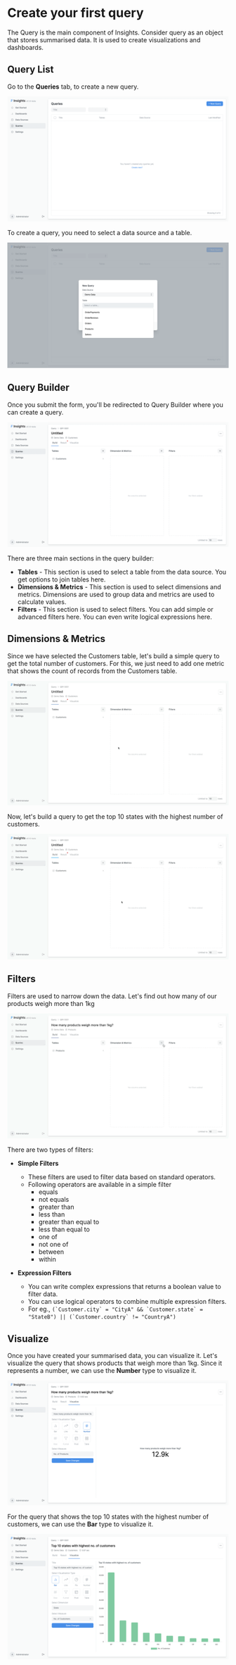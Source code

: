 # Create your first query

The Query is the main component of Insights. Consider query as an object that stores summarised data. It is used to create visualizations and dashboards. 

## Query List

Go to the **Queries** tab, to create a new query.

![Query List](./images/query-list.png)

To create a query, you need to select a data source and a table.

![New Query Dialog](./images/new-query-dialog.png)


## Query Builder

Once you submit the form, you'll be redirected to Query Builder where you can create a query.

![New Query](./images/new-query.png)

There are three main sections in the query builder:

- **Tables** - This section is used to select a table from the data source. You get options to join tables here.
- **Dimensions & Metrics** - This section is used to select dimensions and metrics. Dimensions are used to group data and metrics are used to calculate values.
- **Filters** - This section is used to select filters. You can add simple or advanced filters here. You can even write logical expressions here.

## Dimensions & Metrics

Since we have selected the Customers table, let's build a simple query to get the total number of customers. For this, we just need to add one metric that shows the count of records from the Customers table.

![No. of Customers](./images/no-of-customers.gif)

Now, let's build a query to get the top 10 states with the highest number of customers.

![Top 10 States](./images/top-10-states.gif)

## Filters

Filters are used to narrow down the data. Let's find out how many of our products weigh more than 1kg

![Weight Filter](./images/weight-filter.gif)

There are two types of filters:
- **Simple Filters** 
	- These filters are used to filter data based on standard operators.
	- Following operators are available in a simple filter
		- equals
		- not equals
		- greater than
		- less than
		- greater than equal to
		- less than equal to
		- one of
		- not one of
		- between
		- within

- **Expression Filters**
	- You can write complex expressions that returns a boolean value to filter data.
	- You can use logical operators to combine multiple expression filters.
	- For eg., ```(`Customer.city` = "CityA" && `Customer.state` = "StateB") || (`Customer.country` != "CountryA")```

## Visualize

Once you have created your summarised data, you can visualize it.
Let's visualize the query that shows products that weigh more than 1kg. Since it represents a number, we can use the **Number** type to visualize it.

![Number Card](./images/number-card.png)

For the query that shows the top 10 states with the highest number of customers, we can use the **Bar** type to visualize it.

![Bar Chart](./images/bar-chart.png)